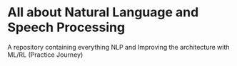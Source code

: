# All about Natural Language and Speech Processing   
A repository containing everything NLP and Improving the architecture with ML/RL (Practice Journey) 
   
                                      
